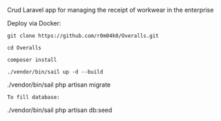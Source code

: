 
Crud Laravel app for managing the receipt of workwear in the enterprise 

Deploy via Docker:

```
git clone https://github.com/r0m04k0/Overalls.git
```
```
cd Overalls
```
```
composer install
```
```
./vendor/bin/sail up -d --build
```
./vendor/bin/sail php artisan migrate
```
To fill database:
```
./vendor/bin/sail php artisan db:seed
```
